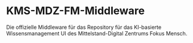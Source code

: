 # KMS-MDZ-FM-Middleware
Die offizielle Middleware für das Repository für das KI-basierte Wissensmanagement UI des Mittelstand-Digital Zentrums Fokus Mensch.
